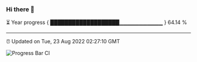 ### Hi there 👋

⏳ Year progress { ███████████████████▁▁▁▁▁▁▁▁▁▁▁ } 64.14 %

---

⏰ Updated on Tue, 23 Aug 2022 02:27:10 GMT

![Progress Bar CI](https://github.com/ZhaoGui/ZhaoGui/workflows/Progress%20Bar%20CI/badge.svg)
